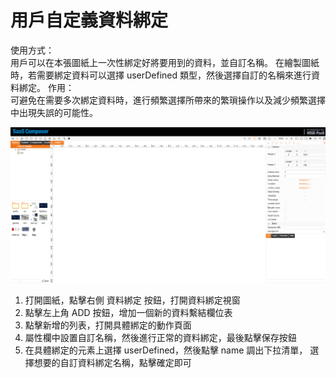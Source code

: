 # 用戶自定義資料綁定  

使用方式：     
用戶可以在本張圖紙上一次性綁定好將要用到的資料，並自訂名稱。
在繪製圖紙時，若需要綁定資料可以選擇 userDefined 類型，然後選擇自訂的名稱來進行資料綁定。
作用：     
可避免在需要多次綁定資料時，進行頻繁選擇所帶來的繁瑣操作以及減少頻繁選擇中出現失誤的可能性。

![自定义资料绑定.gif](u_01.gif)

1. 打開圖紙，點擊右側 資料綁定 按鈕，打開資料綁定視窗
2. 點擊左上角 ADD 按鈕，增加一個新的資料繫結欄位表
3. 點擊新增的列表，打開具體綁定的動作頁面
4. 屬性欄中設置自訂名稱，然後進行正常的資料綁定，最後點擊保存按鈕
5. 在具體綁定的元素上選擇 userDefined，然後點擊 name 調出下拉清單，    選擇想要的自訂資料綁定名稱，點擊確定即可
